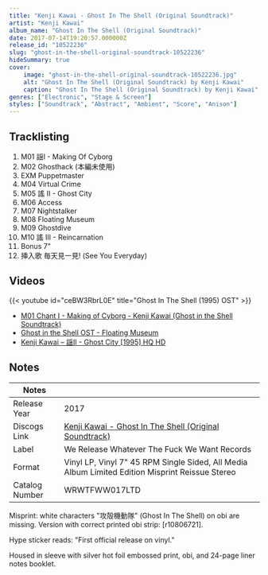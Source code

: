 ```yaml
---
title: "Kenji Kawai - Ghost In The Shell (Original Soundtrack)"
artist: "Kenji Kawai"
album_name: "Ghost In The Shell (Original Soundtrack)"
date: 2017-07-14T19:20:57.000000Z
release_id: "10522236"
slug: "ghost-in-the-shell-original-soundtrack-10522236"
hideSummary: true
cover:
    image: "ghost-in-the-shell-original-soundtrack-10522236.jpg"
    alt: "Ghost In The Shell (Original Soundtrack) by Kenji Kawai"
    caption: "Ghost In The Shell (Original Soundtrack) by Kenji Kawai"
genres: ["Electronic", "Stage & Screen"]
styles: ["Soundtrack", "Abstract", "Ambient", "Score", "Anison"]
---
```


## Tracklisting
1. M01 謡I - Making Of Cyborg
2. M02 Ghosthack (本編未使用)
3. EXM Puppetmaster
4. M04 Virtual Crime
5. M05 謠 II - Ghost City
6. M06 Access
7. M07 Nightstalker
8. M08 Floating Museum
9. M09 Ghostdive
10. M10 謠 III - Reincarnation
11. Bonus 7"
12. 挿入歌 毎天見一見! (See You Everyday) 




## Videos
{{< youtube id="ceBW3RbrL0E" title="Ghost In The Shell (1995) OST" >}}
- [M01 Chant I - Making of Cyborg - Kenji Kawai (Ghost in the Shell Soundtrack)](https://www.youtube.com/watch?v=iTPNaUsjksM)
- [Ghost in the Shell OST - Floating Museum](https://www.youtube.com/watch?v=S9579XgUUds)
- [Kenji Kawai – 謡II - Ghost City [1995] HQ HD](https://www.youtube.com/watch?v=T1lFE39E1Tc)

## Notes
| Notes          |             |
| ---------------| ----------- |
| Release Year   | 2017 |
| Discogs Link   | [Kenji Kawai - Ghost In The Shell (Original Soundtrack)](https://www.discogs.com/release/10522236-Kenji-Kawai-Ghost-In-The-Shell-Original-Soundtrack) |
| Label          | We Release Whatever The Fuck We Want Records |
| Format         | Vinyl LP, Vinyl 7" 45 RPM Single Sided, All Media Album Limited Edition Misprint Reissue Stereo |
| Catalog Number | WRWTFWW017LTD |

Misprint: white characters "攻殻機動隊" (Ghost In The Shell) on obi are missing.
Version with correct printed obi strip: [r10806721].

Hype sticker reads: "First official release on vinyl."

Housed in sleeve with silver hot foil embossed print, obi, and 24-page liner notes booklet.

